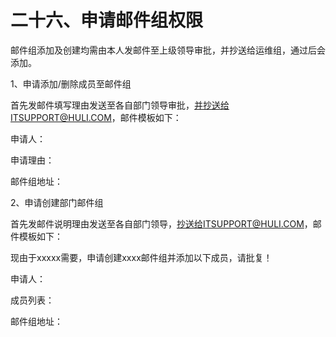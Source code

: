 # 二十六、申请邮件组权限

邮件组添加及创建均需由本人发邮件至上级领导审批，并抄送给运维组，通过后会添加。

1、申请添加/删除成员至邮件组



首先发邮件填写理由发送至各自部门领导审批，并抄送给ITSUPPORT@HULI.COM，邮件模板如下：

申请人：

申请理由：

邮件组地址：

2、申请创建部门邮件组

首先发邮件说明理由发送至各自部门领导，抄送给ITSUPPORT@HULI.COM，邮件模板如下：

现由于xxxxx需要，申请创建xxxx邮件组并添加以下成员，请批复！

申请人：

成员列表：

邮件组地址：

